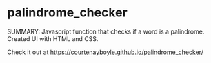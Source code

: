 # palindrome_checker
SUMMARY: Javascript function that checks if a word is a palindrome. Created UI with HTML and CSS.

Check it out at https://courtenayboyle.github.io/palindrome_checker/

